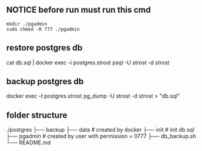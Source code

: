 ## NOTICE before run must run this cmd
```
mkdir ./pgadmin
sudo chmod -R 777 ./pgadmin
```
## restore postgres db
cat db.sql | docker exec -i postgres.strost psql -U strost -d strost

## backup postgres db
docker exec -t postgres.strost pg_dump -U strost -d strost  > "db.sql"

## folder structure
./postgres
    ├── backup
    ├── data                      # created by docker
    ├── init                      # init db sql
    ├── pgadmin                   # created by user with permission = 0777
    ├── db_backup.sh              
    └── README.md